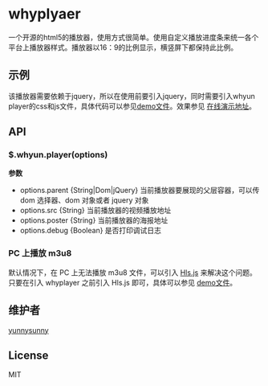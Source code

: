 # whyplyaer
一个开源的html5的播放器，使用方式很简单。使用自定义播放进度条来统一各个平台上播放器样式。播放器以16：9的比例显示，横竖屏下都保持此比例。

## 示例
该播放器需要依赖于jquery，所以在使用前要引入jquery，同时需要引入whyun player的css和js文件，具体代码可以参见[demo文件](https://github.com/yunnysunny/whyun-player/blob/master/demo.html)。效果参见 [在线演示地址](http://silian.whyun.com/whyun-player/demo.html)。


## API

### $.whyun.player(options)
**参数**

- options.parent {String|Dom|jQuery} 当前播放器要展现的父层容器，可以传 dom 选择器、dom 对象或者 jquery 对象
- options.src {String} 当前播放器的视频播放地址
- options.poster {String} 当前播放器的海报地址
- options.debug {Boolean} 是否打印调试日志

### PC 上播放 m3u8

默认情况下，在 PC 上无法播放 m3u8 文件，可以引入 [Hls.js](https://github.com/video-dev/hls.js) 来解决这个问题。只要在引入 whyplayer 之前引入 Hls.js 即可，具体可以参见 [demo文件](https://github.com/yunnysunny/whyun-player/blob/master/demo.html)。

## 维护者
[yunnysunny](https://github.com/yunnysunny)

## License

MIT